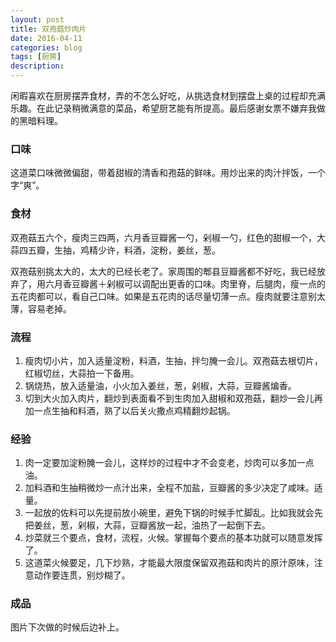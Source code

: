 ```yaml
---
layout: post
title: 双孢菇炒肉片
date: 2016-04-11
categories: blog
tags: [厨房]
description: 
---
```


闲暇喜欢在厨房摆弄食材，弄的不怎么好吃，从挑选食材到摆盘上桌的过程却充满乐趣。在此记录稍微满意的菜品，希望厨艺能有所提高。最后感谢女票不嫌弃我做的黑暗料理。

### 口味
这道菜口味微微偏甜，带着甜椒的清香和孢菇的鲜味。用炒出来的肉汁拌饭，一个字“爽”。

### 食材
双孢菇五六个，瘦肉三四两，六月香豆瓣酱一勺，剁椒一勺，红色的甜椒一个，大蒜四五瓣，生抽，鸡精少许，料酒，淀粉，姜丝，葱。  

双孢菇别挑太大的，太大的已经长老了。家周围的郫县豆瓣酱都不好吃，我已经放弃了，用六月香豆瓣酱＋剁椒可以调配出更香的口味。肉里脊，后腿肉，瘦一点的五花肉都可以，看自己口味。如果是五花肉的话尽量切薄一点。瘦肉就要注意别太薄，容易老掉。

### 流程
1. 瘦肉切小片，加入适量淀粉，料酒，生抽，拌匀腌一会儿。双孢菇去根切片，红椒切丝，大蒜拍一下备用。
2. 锅烧热，放入适量油，小火加入姜丝，葱，剁椒，大蒜，豆瓣酱煸香。
3. 切到大火加入肉片，翻炒到表面看不到生肉加入甜椒和双孢菇，翻炒一会儿再加一点生抽和料酒，熟了以后关火撒点鸡精翻炒起锅。

### 经验
1. 肉一定要加淀粉腌一会儿，这样炒的过程中才不会变老，炒肉可以多加一点油。
2. 加料酒和生抽稍微炒一点汁出来，全程不加盐，豆瓣酱的多少决定了咸味。适量。
3. 一起放的佐料可以先提前放小碗里，避免下锅的时候手忙脚乱。比如我就会先把姜丝，葱，剁椒，大蒜，豆瓣酱放一起，油热了一起倒下去。
3. 炒菜就三个要点，食材，流程，火候。掌握每个要点的基本功就可以随意发挥了。
4. 这道菜火候要足，几下炒熟，才能最大限度保留双孢菇和肉片的原汁原味，注意动作要连贯，别炒糊了。

### 成品
图片下次做的时候后边补上。

